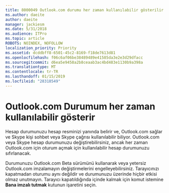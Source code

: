 ```yaml
---
title: 8000049 Outlook.com durumu her zaman kullanılabilir gösterilir
ms.author: daeite
author: daeite
manager: jackiesm
ms.date: 5/31/2018
ms.audience: ITPro
ms.topic: article
ROBOTS: NOINDEX, NOFOLLOW
localization_priority: Priority
ms.assetid: dcddbff8-6501-45c2-8169-f18de7613d81
ms.openlocfilehash: f06c6af06be38489489e41585da3e2e3d29dfacc
ms.sourcegitcommit: d6ea5e9458a2b8ceaab3ac4bd483e1130b9a398a
ms.translationtype: MT
ms.contentlocale: tr-TR
ms.lasthandoff: 01/15/2019
ms.locfileid: "28318549"
---
```

# <a name="my-outlookcom-status-always-shows-as-available"></a>Outlook.com Durumum her zaman kullanılabilir gösterir

Hesap durumunuzu hesap resminizi yanında belirir ve, Outlook.com sağlar ve Skype kişi sohbet veya Skype çağrısı kullanılabilir biliyor. Outlook.com veya Skype hesap durumunuzu değiştirebilirsiniz, ancak her zaman Outlook.com için oturum açmak için kullanılabilir hesap durumunuzu sıfırlanacak.
  
Durumunuzu Outlook.com Beta sürümünü kullanarak veya yetersiz Outlook.com imzalamayın değiştirmelerini engelleyebilirsiniz. Tarayıcınızı kapatmadan oturumu aynı değildir ve durumunuzu üzerinde hiçbir etkisi olmaz unutmayın. Tarayıcı kapatıldığında içinde kalmak için komut istemine **Bana imzalı tutmak** kutunun işaretini seçin. 
  

